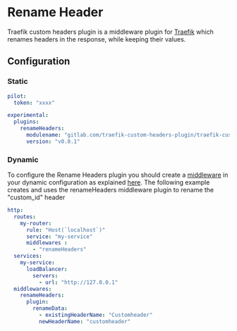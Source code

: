 # Rename Header

Traefik custom headers plugin is a middleware plugin for [Traefik](https://traefik.io) which renames headers in the response, while keeping their values.

## Configuration

### Static

```yaml
pilot:
  token: "xxxx"

experimental:
  plugins:
    renameHeaders:
      modulename: "gitlab.com/traefik-custom-headers-plugin/traefik-custom-headers-plugin"
      version: "v0.0.1"
```

### Dynamic

To configure the Rename Headers plugin you should create a [middleware](https://docs.traefik.io/middlewares/overview/) in your dynamic configuration as explained [here](https://docs.traefik.io/middlewares/overview/). 
The following example creates and uses the renameHeaders middleware plugin to rename the "custom_id" header

```yaml
http:
  routes:
    my-router:
      rule: "Host(`localhost`)"
      service: "my-service"
      middlewares : 
        - "renameHeaders"
  services:
    my-service:
      loadBalancer:
        servers:
          - url: "http://127.0.0.1"
  middlewares:
    renameHeaders:
      plugin:
        renameData:
          - existingHeaderName: "Customheader"
          newHeaderName: "customheader"
```
